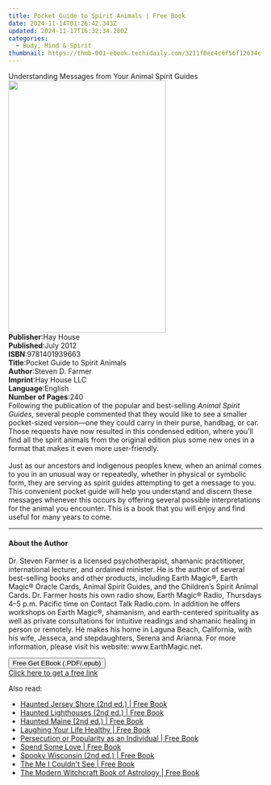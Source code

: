 ```yaml
---
title: Pocket Guide to Spirit Animals | Free Book
date: 2024-11-14T01:26:42.343Z
updated: 2024-11-17T16:32:34.280Z
categories:
  - Body, Mind & Spirit
thumbnail: https://thmb-001-ebook.techidaily.com/3211f8ec4c6f56f12634cff12d7c7ccc1894bb2c4bd6813460959dfb5b3afb48.jpg
---
```

<main id="book-container">
  <div class="flex flex-col">
    <div class="book-brief flex-1 py-6 px-4 sm:p-6 md:py-10 md:px-8">
      <!-- brief-->
      <div class="book-brief-main">
        Understanding Messages from Your Animal Spirit Guides
      </div>
    </div>
    <div
      class="book-meta-info flex-1 grid gap-4 col-start-1 col-end-3 row-start-1 sm:mb-6 sm:grid-cols-4 lg:gap-6 lg:col-start-2 lg:row-end-6 lg:row-span-6 lg:mb-0"
    >
      <div
        class="book-meta-info-left place-content-center mt-4 p-4 text-sm leading-6 col-start-2 col-span-2 dark:text-slate-400"
      >
        <img
          class="w-full h-500 object-cover rounded-lg sm:h-255 sm:col-span-2 lg:col-span-full"
          src="https://img-001-ebook.techidaily.com/ca0ce2fd55f8dbc22fbfa33d956396d3448f65e76b58d6a6b5126e0dc4425f56.jpg"
          alt=""
          width="312"
          height="500"
        />
      </div>
      <div
        class="book-meta-info-right mt-2 col-start-1 row-start-2 col-span-3 self-center"
      >
        <!-- meta data  -->
        <div class="flex flex-col px-4 md:px-8">
          <div class="flex-1">
            <strong>Publisher</strong>:<span class="px-2">Hay House</span>
          </div>
          <div class="flex-1">
            <strong>Published</strong>:<span class="px-2">July 2012</span>
          </div>
          <div class="flex-1">
            <strong>ISBN</strong>:<span class="px-2">9781401939663</span>
          </div>
          <div class="flex-1">
            <strong>Title</strong>:<span class="px-2"
              >Pocket Guide to Spirit Animals</span
            >
          </div>
          <div class="flex-1">
            <strong>Author</strong>:<span class="px-2">Steven D. Farmer</span>
          </div>
          <div class="flex-1">
            <strong>Imprint</strong>:<span class="px-2">Hay House LLC</span>
          </div>
          <div class="flex-1">
            <strong>Language</strong>:<span class="px-2">English</span>
          </div>
          <div class="flex-1">
            <strong>Number of Pages</strong>:<span class="px-2">240</span>
          </div>
        </div>
      </div>
    </div>
    <div class="book-description flex-1 py-6 px-4 sm:p-6 md:py-10 md:px-8">
      <div class="book-description-main">
        <div accordion-content="" id="description">
          Following the publication of the popular and best-selling
          <i>Animal Spirit Guides</i>, several people commented that they would
          like to see a smaller pocket-sized version—one they could carry in
          their purse, handbag, or car. Those requests have now resulted in this
          condensed edition, where you’ll find all the spirit animals from the
          original edition plus some new ones in a format that makes it even
          more user-friendly. <br /><br />Just as our ancestors and indigenous
          peoples knew, when an animal comes to you in an unusual way or
          repeatedly, whether in physical or symbolic form, they are serving as
          spirit guides attempting to get a message to you. This convenient
          pocket guide will help you understand and discern these messages
          whenever this occurs by offering several possible interpretations for
          the animal you encounter. This is a book that you will enjoy and find
          useful for many years to come.
        </div>
      </div>
    </div>
    <div class="book-excerpts flex-1 py-6 px-4 sm:p-6 md:py-10 md:px-8">
      <!-- excerpts-->
      <div class="book-excerpts-main">
        <hr />
        <h4 class="placeholder placeholder-heading">
          <span>About the Author</span>
        </h4>
        <p>
          Dr. Steven Farmer is a licensed psychotherapist, shamanic
          practitioner, international lecturer, and ordained minister. He is the
          author of several best-selling books and other products, including
          Earth Magic®, Earth Magic® Oracle Cards, Animal Spirit Guides, and
          the Children’s Spirit Animal Cards. Dr. Farmer hosts his own radio
          show, Earth Magic® Radio, Thursdays 4–5 p.m. Pacific time on Contact
          Talk Radio.com. In addition he offers workshops on Earth Magic®,
          shamanism, and earth-centered spirituality as well as private
          consultations for intuitive readings and shamanic healing in person or
          remotely. He makes his home in Laguna Beach, California, with his
          wife, Jesseca, and stepdaughters, Serena and Arianna. For more
          information, please visit his website: www.EarthMagic.net.
        </p>
      </div>
    </div>
    <div
      class="book-about-author flex-1 py-6 px-4 sm:p-6 md:py-10 md:px-8"
    ></div>
    <div class="book-free-get flex-1 py-6 px-4 sm:p-6 md:py-10 md:px-8">
      <button
        id="btn-free-get"
        class="bg-blue-500 hover:bg-blue-700 text-white font-bold py-2 px-4 rounded"
      >
        Free Get EBook (.PDF/.epub)
      </button>
      <div id="countdown-display" class="px-2 text-lg mt-2"></div>
      <a
        id="free-link"
        class="hidden bg-blue-500 hover:bg-blue-700 text-white font-bold py-2 px-4 rounded"
        href="https://www.ebooks.com/en-us/book/96316637/pocket-guide-to-spirit-animals/steven-d-farmer/"
        target="_blank"
        >Click here to get a free link</a
      >
    </div>
    <script>
      let countdownTime = 0;
      let countdownInterval = null;
      document
        .getElementById('btn-free-get')
        .addEventListener('click', startCountdown);
      function startCountdown() {
        countdownTime = new Date().getTime() + 60000 * 3;
        countdownInterval = setInterval(updateCountdown, 1000);
        document.getElementById('btn-free-get').disabled = true;
        document
          .getElementById('btn-free-get')
          .classList.add('bg-gray-500', 'cursor-not-allowed');
      }
      function updateCountdown() {
        let currentTime = new Date().getTime();
        let timeLeft = countdownTime - currentTime;
        let secondsLeft = Math.floor(timeLeft / 1000);
        document.getElementById('countdown-display').innerHTML =
          `Remaining time: ${secondsLeft} seconds.`;
        if (secondsLeft <= 0) {
          clearInterval(countdownInterval);
          document.getElementById('btn-free-get').classList.add('hidden');
          document.getElementById('free-link').classList.remove('hidden');
          document.getElementById('countdown-display').innerHTML = '';
        }
      }
    </script>
  </div>
</main>

<ins class="adsbygoogle"
      style="display:block"
      data-ad-client="ca-pub-7571918770474297"
      data-ad-slot="8358498916"
      data-ad-format="auto"
      data-full-width-responsive="true"></ins>
    

<span class="atpl-alsoreadstyle">Also read:</span>
<div><ul>
<li><a href="https://novels-ebooks.techidaily.com/210582010-9781493045839-haunted-jersey-shore-2nd-ed/"><u>Haunted Jersey Shore (2nd ed.) | Free Book</u></a></li>
<li><a href="https://novels-ebooks.techidaily.com/210581446-9781493047963-haunted-lighthouses-2nd-ed/"><u>Haunted Lighthouses (2nd ed.) | Free Book</u></a></li>
<li><a href="https://novels-ebooks.techidaily.com/210581447-9781493045815-haunted-maine-2nd-ed/"><u>Haunted Maine (2nd ed.) | Free Book</u></a></li>
<li><a href="https://novels-ebooks.techidaily.com/210582108-9781957895369-laughing-your-life-healthy/"><u>Laughing Your Life Healthy | Free Book</u></a></li>
<li><a href="https://novels-ebooks.techidaily.com/210582219-9781647016968-persecution-or-popularity-as-an-individual/"><u>Persecution or Popularity as an Individual | Free Book</u></a></li>
<li><a href="https://novels-ebooks.techidaily.com/210584252-9780998602394-spend-some-love/"><u>Spend Some Love | Free Book</u></a></li>
<li><a href="https://novels-ebooks.techidaily.com/210582009-9781493044924-spooky-wisconsin-2nd-ed/"><u>Spooky Wisconsin (2nd ed.) | Free Book</u></a></li>
<li><a href="https://novels-ebooks.techidaily.com/210582135-9781957943527-the-me-i-couldnt-see/"><u>The Me I Couldn't See | Free Book</u></a></li>
<li><a href="https://novels-ebooks.techidaily.com/210583127-9781507220160-the-modern-witchcraft-book-of-astrology/"><u>The Modern Witchcraft Book of Astrology | Free Book</u></a></li>
</ul></div>

